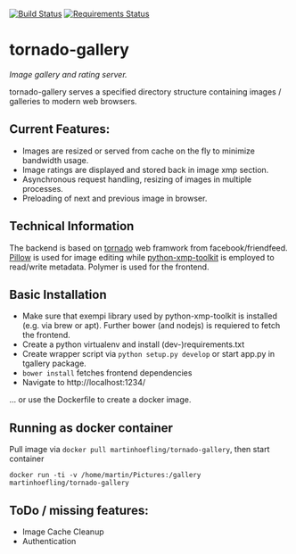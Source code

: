 [![Build Status](https://travis-ci.org/martinhoefling/tornado-gallery.svg?branch=master)](https://travis-ci.org/martinhoefling/tornado-gallery)
[![Requirements Status](https://requires.io/github/martinhoefling/tornado-gallery/requirements.svg?branch=master)](https://requires.io/github/martinhoefling/tornado-gallery/requirements/?branch=master)

# tornado-gallery

*Image gallery and rating server.*

tornado-gallery serves a specified directory structure containing images / galleries to modern web browsers.

## Current Features:

 * Images are resized or served from cache on the fly to minimize bandwidth usage.
 * Image ratings are displayed and stored back in image xmp section.
 * Asynchronous request handling, resizing of images in multiple processes.
 * Preloading of next and previous image in browser.


## Technical Information

The backend is based on [tornado](http://tornadoweb.org) web framwork from facebook/friendfeed.
[Pillow](https://github.com/python-pillow/Pillow) is used for image editing while [python-xmp-toolkit](https://code.google.com/p/python-xmp-toolkit/) is employed to read/write metadata.
Polymer is used for the frontend.

## Basic Installation

* Make sure that exempi library used by python-xmp-toolkit is installed (e.g. via brew or apt). Further bower (and nodejs) is requiered to fetch the frontend.
* Create a python virtualenv and install (dev-)requirements.txt
* Create wrapper script via `python setup.py develop` or start app.py in tgallery package.
* `bower install` fetches frontend dependencies
* Navigate to http://localhost:1234/

... or use the Dockerfile to create a docker image.

## Running as docker container

Pull image via `docker pull martinhoefling/tornado-gallery`, then start container
```
docker run -ti -v /home/martin/Pictures:/gallery martinhoefling/tornado-gallery
```

## ToDo / missing features:

* Image Cache Cleanup
* Authentication
